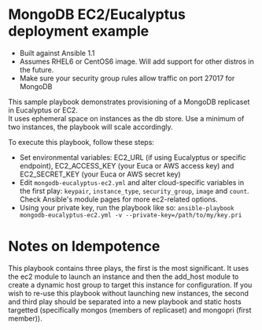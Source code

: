 MongoDB EC2/Eucalyptus deployment example
=========================================
* Built against Ansible 1.1 
* Assumes RHEL6 or CentOS6 image.  Will add support for other distros in the future.
* Make sure your security group rules allow traffic on port 27017 for MongoDB

This sample playbook demonstrates provisioning of a MongoDB replicaset in Eucalyptus or EC2.  
It uses ephemeral space on instances as the db store.  Use a minimum of two instances, the playbook will scale accordingly.

To execute this playbook, follow these steps:

* Set environmental variables: EC2_URL (if using Eucalyptus or specific endpoint), EC2_ACCESS_KEY (your Euca or AWS access key) and EC2_SECRET_KEY (your Euca or AWS secret key)
* Edit ```mongodb-eucalyptus-ec2.yml``` and alter cloud-specific variables in the first play: ```keypair```, ```instance_type```, ```security_group```, ```image``` and ```count```. Check Ansible's module pages for more ec2-related options.
* Using your private key, run the playbook like so: ```ansible-playbook mongodb-eucalyptus-ec2.yml -v --private-key=/path/to/my/key.pri```
 
Notes on Idempotence
==========================================

This playbook contains three plays, the first is the most significant. It uses the ec2 module to launch an instance and then the add_host module to create a dynamic host group to target this instance for configuration.  If you wish to re-use this playbook without launching new instances, the second and third play should be separated into a new playbook and static hosts targetted (specifically mongos (members of replicaset) and mongopri (first member)).
